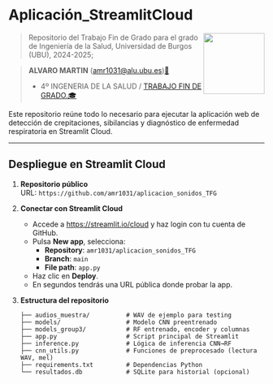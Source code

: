 # Aplicación_StreamlitCloud
<img src='INPUT/IMAGENES/escudoUBU.jpeg' align="right" height="120" />

> Repositorio del Trabajo Fin de Grado para el grado de Ingeniería de la Salud, Universidad de Burgos (UBU), 2024-2025;

> **ALVARO MARTIN** ([amr1031\@alu.ubu.es](mailto:amr1031@alu.ubu.es))[📩](https://emojipedia.org/shortcodes)
> - 4º INGENERIA DE LA SALUD / [TRABAJO FIN DE GRADO.](https://ubuvirtual.ubu.es/course/view.php?id=15233)[🎓](https://emojipedia.org/shortcodes) 


Este repositorio reúne todo lo necesario para ejecutar la aplicación web de detección de crepitaciones, sibilancias y diagnóstico de enfermedad respiratoria en Streamlit Cloud.

---

## Despliegue en Streamlit Cloud

1. **Repositorio público**  
   URL: `https://github.com/amr1031/aplicacion_sonidos_TFG`

2. **Conectar con Streamlit Cloud**  
   - Accede a https://streamlit.io/cloud y haz login con tu cuenta de GitHub.  
   - Pulsa **New app**, selecciona:
     - **Repository**: `amr1031/aplicacion_sonidos_TFG`  
     - **Branch**: `main`  
     - **File path**: `app.py`  
   - Haz clic en **Deploy**.  
   - En segundos tendrás una URL pública donde probar la app.

3. **Estructura del repositorio**  
   ```text
   ├── audios_muestra/          # WAV de ejemplo para testing
   ├── models/                  # Modelo CNN preentrenado
   ├── models_group3/           # RF entrenado, encoder y columnas
   ├── app.py                   # Script principal de Streamlit
   ├── inference.py             # Lógica de inferencia CNN→RF
   ├── cnn_utils.py             # Funciones de preprocesado (lectura WAV, mel)
   ├── requirements.txt         # Dependencias Python
   └── resultados.db            # SQLite para historial (opcional)
